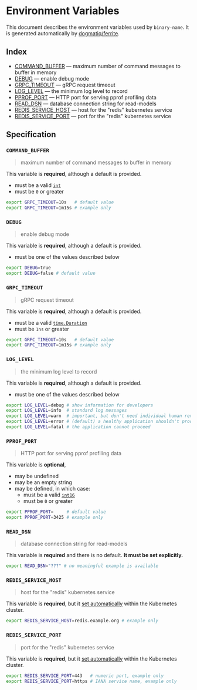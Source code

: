# Environment Variables

This document describes the environment variables used by `binary-name`. It is generated automatically by [dogmatiq/ferrite].

## Index

- [COMMAND_BUFFER](#COMMAND_BUFFER) — maximum number of command messages to buffer in memory
- [DEBUG](#DEBUG) — enable debug mode
- [GRPC_TIMEOUT](#GRPC_TIMEOUT) — gRPC request timeout
- [LOG_LEVEL](#LOG_LEVEL) — the minimum log level to record
- [PPROF_PORT](#PPROF_PORT) — HTTP port for serving pprof profiling data
- [READ_DSN](#READ_DSN) — database connection string for read-models
- [REDIS_SERVICE_HOST](#REDIS_SERVICE_HOST) — host for the "redis" kubernetes service
- [REDIS_SERVICE_PORT](#REDIS_SERVICE_PORT) — port for the "redis" kubernetes service

## Specification

### `COMMAND_BUFFER`

> maximum number of command messages to buffer in memory

This variable is **required**, although a default is provided.

- must be a valid [`int`]
- must be `0` or greater

```bash
export GRPC_TIMEOUT=10s   # default value
export GRPC_TIMEOUT=1m15s # example only
```

### `DEBUG`

> enable debug mode

This variable is **required**, although a default is provided.

- must be one of the values described below

```bash
export DEBUG=true
export DEBUG=false # default value
```

### `GRPC_TIMEOUT`

> gRPC request timeout

This variable is **required**, although a default is provided.

- must be a valid [`time.Duration`]
- must be `1ns` or greater

```bash
export GRPC_TIMEOUT=10s   # default value
export GRPC_TIMEOUT=1m15s # example only
```

### `LOG_LEVEL`

> the minimum log level to record

This variable is **required**, although a default is provided.

- must be one of the values described below

```bash
export LOG_LEVEL=debug # show information for developers
export LOG_LEVEL=info  # standard log messages
export LOG_LEVEL=warn  # important, but don't need individual human review
export LOG_LEVEL=error # (default) a healthy application shouldn't produce any errors
export LOG_LEVEL=fatal # the application cannot proceed
```

### `PPROF_PORT`

> HTTP port for serving pprof profiling data

This variable is **optional**,

- may be undefined
- may be an empty string
- may be defined, in which case:
  - must be a valid [`int16`]
  - must be `0` or greater

```bash
export PPROF_PORT=     # default value
export PPROF_PORT=3425 # example only
```

### `READ_DSN`

> database connection string for read-models

This variable is **required** and there is no default. **It must be set explicitly.**

```bash
export READ_DSN="???" # no meaningful example is available
```

### `REDIS_SERVICE_HOST`

> host for the "redis" kubernetes service

This variable is **required**, but it [set automatically](kubernetes) within the Kubernetes cluster.

```bash
export REDIS_SERVICE_HOST=redis.example.org # example only
```

### `REDIS_SERVICE_PORT`

> port for the "redis" kubernetes service

This variable is **required**, but it [set automatically](kubernetes) within the Kubernetes cluster.

```bash
export REDIS_SERVICE_PORT=443   # numeric port, example only
export REDIS_SERVICE_PORT=https # IANA service name, example only
```

[`time.duration`]: https://pkg.go.dev/time#ParseDuration
[`int`]: https://pkg.go.dev/builtin#int
[`int16`]: https://pkg.go.dev/builtin#int16
[kubernetes]: https://kubernetes.io/docs/concepts/services-networking/service/#environment-variables
[dogmatiq/ferrite]: https://github.com/dogmatiq/ferrite
